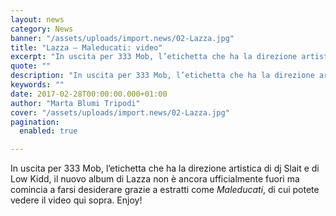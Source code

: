 ```yaml
---
layout: news
category: News
banner: "/assets/uploads/import.news/02-Lazza.jpg"
title: "Lazza – Maleducati: video"
excerpt: "In uscita per 333 Mob, l’etichetta che ha la direzione artistica di dj Slait e di Low Kidd, il nuovo album di Lazza non è ancora ufficialmente fuori ma comincia a farsi desiderare grazie a estratti come Maleducati, di cui potete vedere il video qui sopra. Enjoy!"
quote: ""
description: "In uscita per 333 Mob, l’etichetta che ha la direzione artistica di dj Slait e di Low Kidd, il nuovo album di Lazza non è ancora ufficialmente fuori ma comincia a farsi desiderare grazie a estratti come Maleducati, di cui potete vedere il video qui sopra. Enjoy!"
keywords: ""
date: 2017-02-28T00:00:00.000+01:00
author: "Marta Blumi Tripodi"
cover: "/assets/uploads/import.news/02-Lazza.jpg"
pagination:
  enabled: true

---
```


In uscita per 333 Mob, l’etichetta che ha la direzione artistica di dj Slait e di Low Kidd, il nuovo album di Lazza non è ancora ufficialmente fuori ma comincia a farsi desiderare grazie a estratti come _Maleducati_, di cui potete vedere il video qui sopra. Enjoy!